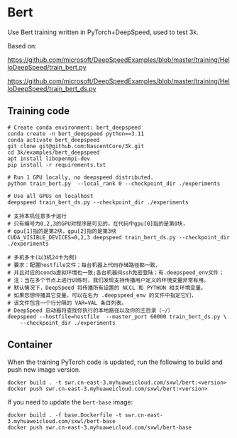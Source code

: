 # Bert

Use Bert training written in PyTorch+DeepSpeed, used to test 3k.

Based on:

https://github.com/microsoft/DeepSpeedExamples/blob/master/training/HelloDeepSpeed/train_bert.py

https://github.com/microsoft/DeepSpeedExamples/blob/master/training/HelloDeepSpeed/train_bert_ds.py

## Training code

```
# Create conda environment: bert_deepspeed
conda create -n bert_deepspeed python==3.11
conda activate bert_deepspeed
git clone git@github.com:NascentCore/3k.git
cd 3k/examples/bert_deepspeed
apt install libopenmpi-dev
pip install -r requirements.txt

# Run 1 GPU locally, no deepspeed distributed.
python train_bert.py  --local_rank 0 --checkpoint_dir ./experiments

# Use all GPUs on localhost
deepspeed train_bert_ds.py --checkpoint_dir ./experiments

# 支持本机任意多卡运行
# 只有编号为0,2,3的GPU对程序是可见的，在代码中gpu[0]指的是第0块，
# gpu[1]指的是第2块，gpu[2]指的是第3块
CUDA_VISIBLE_DEVICES=0,2,3 deepspeed train_bert_ds.py --checkpoint_dir ./experiments

# 多机多卡(以3机24卡为例)
# 要求：配置hostfile文件；每台机器上代码存储路径都一致，
# 并且对应的conda虚拟环境也一致;各台机器间ssh免密登陆；有.deepspeed_env文件；
# 注：当在多个节点上进行训练时，我们发现支持传播用户定义的环境变量非常有用。
# 默认情况下，DeepSpeed 将传播所有设置的 NCCL 和 PYTHON 相关环境变量。
# 如果您想传播其它变量，可以在名为 .deepspeed_env 的文件中指定它们，
# 该文件包含一个行分隔的 VAR=VAL 条目列表。
# DeepSpeed 启动器将查找你执行的本地路径以及你的主目录（~/）
deepspeed --hostfile=hostfile  --master_port 60000 train_bert_ds.py \
    --checkpoint_dir ./experiments
```

## Container

When the training PyTorch code is updated, run the following to build and push
new image version.

```
docker build . -t swr.cn-east-3.myhuaweicloud.com/sxwl/bert:<version>
docker push swr.cn-east-3.myhuaweicloud.com/sxwl/bert:<version>
```

If you need to update the `bert-base` image:

```
docker build . -f base.Dockerfile -t swr.cn-east-3.myhuaweicloud.com/sxwl/bert-base
docker push swr.cn-east-3.myhuaweicloud.com/sxwl/bert-base
```
